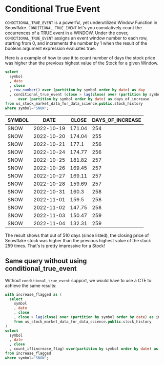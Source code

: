 # Conditional True Event

`CONDITIONAL_TRUE_EVENT` is a powerful, yet underutilized Window Function in Snowflake. `CONDITIONAL_TRUE_EVENT` let's you cumulatively count the occurrences of a TRUE event in a WINDOW. Under the cover, `CONDITIONAL_TRUE_EVENT` assigns an event window number to each row, starting from 0, and increments the number by 1 when the result of the boolean argument expression evaluates true.

Here is a example of how to use it to count number of days the stock price was higher than the previous highest value of the Stock for a given Window.

```sql
select
  symbol
  , date
  , close
  , row_number() over (partition by symbol order by date) as day
  , conditional_true_event (close > lag(close) over (partition by symbol order by date)) 
      over (partition by symbol order by date) as days_of_increase
from us_stock_market_data_for_data_science.public.stock_history
where symbol='SNOW';
```


| SYMBOL | DATE       | CLOSE      | DAYS_OF_INCREASE |
|--------|------------|------------|------------------|
| SNOW   | 2022-10-19 | 171.04     | 254              |
| SNOW   | 2022-10-20 | 174.04     | 255              |
| SNOW   | 2022-10-21 | 177.1      | 256              |
| SNOW   | 2022-10-24 | 174.77     | 256              |
| SNOW   | 2022-10-25 | 181.82     | 257              |
| SNOW   | 2022-10-26 | 169.45     | 257              |
| SNOW   | 2022-10-27 | 169.11     | 257              |
| SNOW   | 2022-10-28 | 159.69     | 257              |
| SNOW   | 2022-10-31 | 160.3      | 258              |
| SNOW   | 2022-11-01 | 159.5      | 258              |
| SNOW   | 2022-11-02 | 147.75     | 258              |
| SNOW   | 2022-11-03 | 150.47     | 259              |
| SNOW   | 2022-11-04 | 132.31     | 259              |

The result shows that out of 510 days (since listed), the closing price of Snowflake stock was higher than the previous highest value of the stock 259 times. That's is pretty impressive for a Stock!

## Same query without using conditional_true_event

Without `conditional_true_event` support, we would have to use a CTE to achieve the same results:

```sql
with increase_flagged as (
  select 
    symbol
    , date
    , close
    , close > lag(close) over (partition by symbol order by date) as increase_flag
    from us_stock_market_data_for_data_science.public.stock_history
)
select 
  symbol
  , date
  , close
  , count_if(increase_flag) over(partition by symbol order by date) as days_of_increase
from increase_flagged  
where symbol='SNOW';
```
